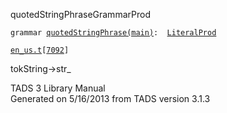 <span class="title">quotedStringPhrase</span><span class="type">GrammarProd</span>

`grammar `<span class="classExtLink">[`quotedStringPhrase(main)`](../object/quotedStringPhrase(main).html)</span>` :   `[`LiteralProd`](../object/LiteralProd.html)

[`en_us.t`](../file/en_us.t.html)`[`[`7092`](../source/en_us.t.html#7092)`]`

<div class="gramrule">

tokString-\>str\_

</div>

<div class="ftr">

TADS 3 Library Manual  
Generated on 5/16/2013 from TADS version 3.1.3

</div>
